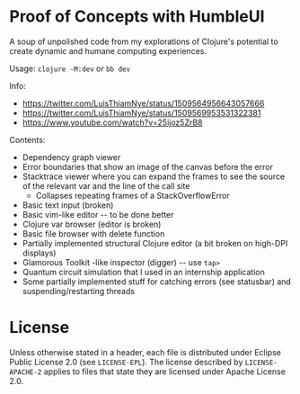 # Proof of Concepts with HumbleUI

A soup of unpolished code from my explorations of Clojure's potential to create dynamic and humane computing experiences.

Usage: `clojure -M:dev` or `bb dev`

Info:

- https://twitter.com/LuisThiamNye/status/1509564956643057666
- https://twitter.com/LuisThiamNye/status/1509569953531322381
- https://www.youtube.com/watch?v=25ijoz5ZrB8

Contents:

- Dependency graph viewer
- Error boundaries that show an image of the canvas before the error
- Stacktrace viewer where you can expand the frames to see the source of the relevant var and the line of the call site
  - Collapses repeating frames of a StackOverflowError
- Basic text input (broken)
- Basic vim-like editor -- to be done better
- Clojure var browser (editor is broken)
- Basic file browser with delete function
- Partially implemented structural Clojure editor (a bit broken on high-DPI displays)
- Glamorous Toolkit -like inspector (digger) -- use `tap>`
- Quantum circuit simulation that I used in an internship application
- Some partially implemented stuff for catching errors (see statusbar) and suspending/restarting threads

# License

Unless otherwise stated in a header, each file is distributed under Eclipse Public License 2.0 (see `LICENSE-EPL`).
The license described by `LICENSE-APACHE-2` applies to files that state they are licensed under Apache License 2.0.
